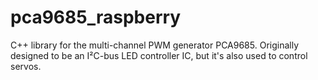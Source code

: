 # pca9685_raspberry
C++ library for the multi-channel PWM generator PCA9685. Originally designed to be an I²C-bus LED controller IC, but it's also used to control servos.

